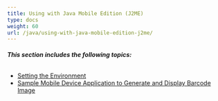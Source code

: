 ```yaml
---
title: Using with Java Mobile Edition (J2ME)
type: docs
weight: 60
url: /java/using-with-java-mobile-edition-j2me/
---
```


###### **This section includes the following topics:** 
- [Setting the Environment](/barcode/java/setting-the-environment/)
- [Sample Mobile Device Application to Generate and Display Barcode Image](/barcode/java/sample-mobile-device-application-to-generate-and-display-barcode-image/)
